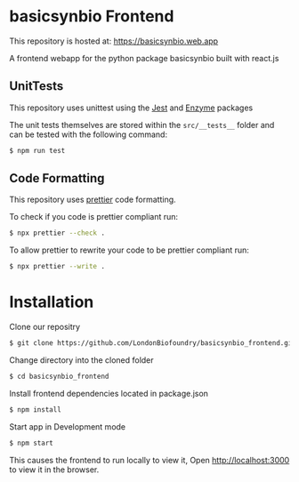 # basicsynbio Frontend

This repository is hosted at: https://basicsynbio.web.app

A frontend webapp for the python package basicsynbio built with react.js

## UnitTests

This repository uses unittest using the [Jest](https://jestjs.io) and [Enzyme](https://www.npmjs.com/package/enzyme) packages

The unit tests themselves are stored within the `src/__tests__` folder and can be tested with the following command:

```bash
$ npm run test
```

## Code Formatting

This repository uses [prettier](https://prettier.io) code formatting.

To check if you code is prettier compliant run:

```bash
$ npx prettier --check .
```

To allow prettier to rewrite your code to be prettier compliant run:

```bash
$ npx prettier --write .
```

# Installation

Clone our repositry

```bash
$ git clone https://github.com/LondonBiofoundry/basicsynbio_frontend.git
```

Change directory into the cloned folder

```bash
$ cd basicsynbio_frontend
```

Install frontend dependencies located in package.json

```bash
$ npm install
```

Start app in Development mode

```bash
$ npm start
```

This causes the frontend to run locally to view it, Open [http://localhost:3000](http://localhost:3000) to view it in the browser.
